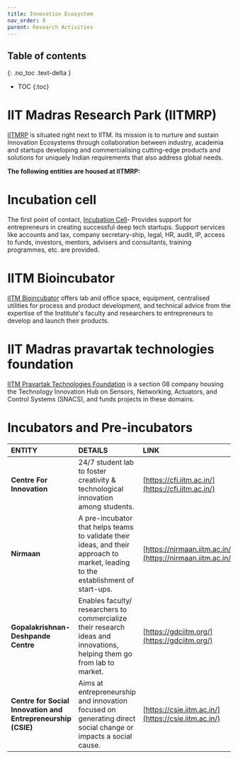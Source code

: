 ```yaml
---
title: Innovation Ecosystem
nav_order: 9
parent: Research Activities
---
```

## Table of contents
{: .no_toc .text-delta } 
* TOC
{:toc}


# IIT Madras Research Park (IITMRP) 
[IITMRP](https://respark.iitm.ac.in/) is situated right next to IITM. 
Its mission is to nurture and sustain Innovation Ecosystems through collaboration between industry, academia and startups developing and commercialising cutting-edge products and solutions for uniquely Indian requirements that also address global needs.

**The following entities are housed at IITMRP:**
# Incubation cell
The first point of contact, [Incubation Cell](http://rtbi.in/incubationiitm/home.html)- Provides support for entrepreneurs in creating successful deep tech startups. Support services like accounts and tax, company secretary-ship, legal, HR, audit, IP, access to funds, investors, mentors, advisers and consultants, training programmes, etc. are provided.

# IITM Bioincubator
[IITM Bioincubator](https://bioincubator.iitm.ac.in/) offers lab and office space, equipment, centralised utilities for process and product development, and technical advice from the expertise of the Institute's faculty and researchers to entrepreneurs to develop and launch their products.

# IIT Madras pravartak technologies foundation
[IITM Pravartak Technologies Foundation](https://iitmpravartak.org.in/) is a section 08 company housing the Technology Innovation Hub on Sensors, Networking, Actuators, and Control Systems (SNACS), and funds projects in these domains.

# Incubators and Pre-incubators

| ENTITY | DETAILS | LINK |
| :---- | :---- | :---- |
| **Centre For Innovation** | 24/7 student lab to foster creativity & technological innovation among students. | [https://cfi.iitm.ac.in/](https://cfi.iitm.ac.in/) |
| **Nirmaan**  | A pre-incubator that helps teams to validate their ideas, and their approach to market, leading to the establishment of start-ups.   | [https://nirmaan.iitm.ac.in/](https://nirmaan.iitm.ac.in/) |
| **Gopalakrishnan-Deshpande Centre** | Enables faculty/ researchers to commercialize their research ideas and innovations, helping them go from lab to market. | [https://gdciitm.org/](https://gdciitm.org/) |
| **Centre for Social Innovation and Entrepreneurship (CSIE)** | Aims at entrepreneurship and innovation focused on generating direct social change or impacts a social cause. | [https://csie.iitm.ac.in/](https://csie.iitm.ac.in/) |
